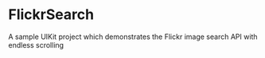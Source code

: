 # FlickrSearch
A sample UIKit project which demonstrates the Flickr image search API with endless scrolling
